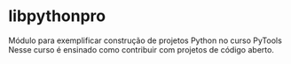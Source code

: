 # libpythonpro
Módulo para exemplificar construção de projetos Python no curso PyTools
Nesse curso é ensinado como contribuir com projetos de código aberto.